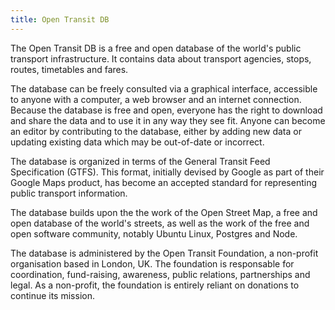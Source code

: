 ```yaml
---
title: Open Transit DB
---
```


The Open Transit DB is a free and open database of the world's public transport infrastructure.  It contains data about transport agencies, stops, routes, timetables and fares.

The database can be freely consulted via a graphical interface, accessible to anyone with a computer, a web browser and an internet connection.  Because the database is free and open, everyone has the right to download and share the data and to use it in any way they see fit.  Anyone can become an editor by contributing to the database, either by adding new data or updating existing data which may be out-of-date or incorrect.

The database is organized in terms of the General Transit Feed Specification (GTFS).  This format, initially devised by Google as part of their Google Maps product, has become an accepted standard for representing public transport information.

The database builds upon the the work of the Open Street Map, a free and open database of the world's streets, as well as the work of the free and open software community, notably Ubuntu Linux, Postgres and Node.

The database is administered by the Open Transit Foundation, a non-profit organisation based in London, UK.  The foundation is responsable for coordination, fund-raising, awareness, public relations, partnerships and legal.  As a non-profit, the foundation is entirely reliant on donations to continue its mission.